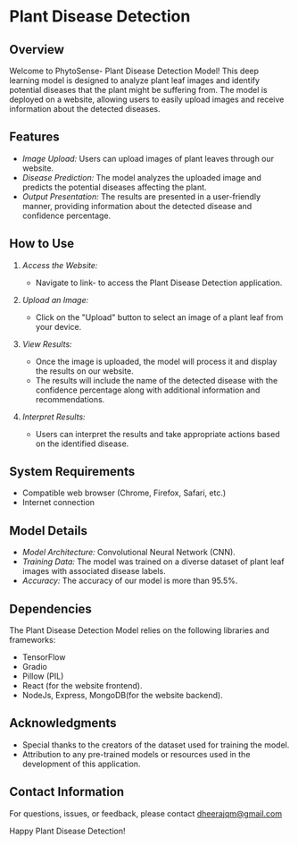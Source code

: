 # Plant Disease Detection 

## Overview

Welcome to PhytoSense- Plant Disease Detection Model! This deep learning model is designed to analyze plant leaf images and identify potential diseases that the plant might be suffering from. The model is deployed on a website, allowing users to easily upload images and receive information about the detected diseases.

## Features

- *Image Upload:* Users can upload images of plant leaves through our website.
- *Disease Prediction:* The model analyzes the uploaded image and predicts the potential diseases affecting the plant.
- *Output Presentation:* The results are presented in a user-friendly manner, providing information about the detected disease and confidence percentage.

## How to Use

1. *Access the Website:*
   - Navigate to link-  to access the Plant Disease Detection application.

2. *Upload an Image:*
   - Click on the "Upload" button to select an image of a plant leaf from your device.

3. *View Results:*
   - Once the image is uploaded, the model will process it and display the results on our website.
   - The results will include the name of the detected disease with the confidence percentage along with additional information and recommendations.

4. *Interpret Results:*
   - Users can interpret the results and take appropriate actions based on the identified disease.

## System Requirements

- Compatible web browser (Chrome, Firefox, Safari, etc.)
- Internet connection

## Model Details

- *Model Architecture:*  Convolutional Neural Network (CNN).
- *Training Data:* The model was trained on a diverse dataset of plant leaf images with associated disease labels.
- *Accuracy:* The accuracy of our model is more than 95.5%.
## Dependencies

The Plant Disease Detection Model relies on the following libraries and frameworks:

- TensorFlow
- Gradio
- Pillow (PIL)
- React (for the website frontend).
- NodeJs, Express, MongoDB(for the website backend).


## Acknowledgments

- Special thanks to the creators of the dataset used for training the model.
- Attribution to any pre-trained models or resources used in the development of this application.

## Contact Information

For questions, issues, or feedback, please contact dheerajqm@gmail.com

Happy Plant Disease Detection!
